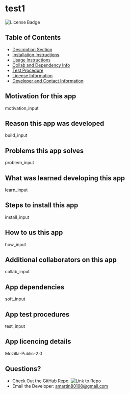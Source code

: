 # test1

![License Badge](https://img.shields.io/static/v1?label=license&message=Mozilla-Public-2.0&color=red)

## Table of Contents
* [Description Section](#iMotivation)
* [Installation Instructions](#iInstall)
* [Usage Instructions](#iHow)
* [Collab and Dependency Info](#iWhoCollab)
* [Test Procedure](#iTest)
* [License Information](#iLicense)
* [Developer and Contact Information](#iUser)

## Motivation for this app
motivation_input

## Reason this app was developed
build_input

## Problems this app solves
problem_input

## What was learned developing this app
learn_input

## Steps to install this app
install_input

## How to us this app
how_input

## Additional collaborators on this app
collab_input

## App dependencies
soft_input

## App test procedures
test_input

## App licencing details
Mozilla-Public-2.0

## Questions?

* Check Out the GitHub Repo:
![Link to Repo](https://github.com/AMartinVT)
* Email the Developer: amartin80108@gmail.com
